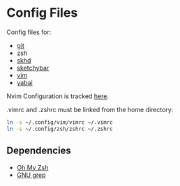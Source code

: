 # Config Files

Config files for:

- [git](https://git-scm.com)
- zsh
- [skhd](https://github.com/koekeishiya/skhd)
- [sketchybar](https://github.com/felixkratz/sketchybar)
- [vim](https://www.vim.org)
- [yabai](https://github.com/koekeishiya/yabai)

Nvim Configuration is tracked [here](https://github.com/le4ker/nvim-config).

.vimrc and .zshrc must be linked from the home directory:

```bash
ln -s ~/.config/vim/vimrc ~/.vimrc
ln -s ~/.config/zsh/zshrc ~/.zshrc
```

## Dependencies

- [Oh My Zsh](https://ohmyz.sh)
- [GNU grep](https://www.gnu.org/software/grep/)
